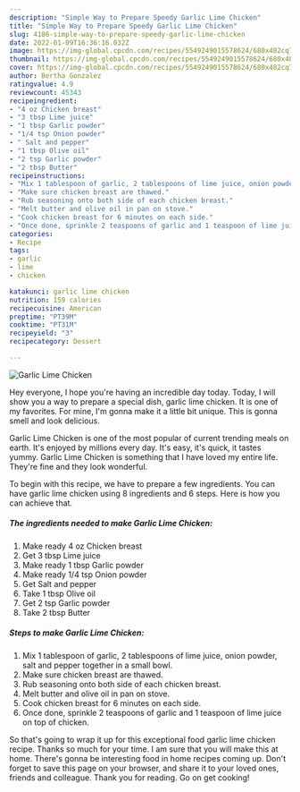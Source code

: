 ```yaml
---
description: "Simple Way to Prepare Speedy Garlic Lime Chicken"
title: "Simple Way to Prepare Speedy Garlic Lime Chicken"
slug: 4186-simple-way-to-prepare-speedy-garlic-lime-chicken
date: 2022-01-09T16:36:16.032Z
image: https://img-global.cpcdn.com/recipes/5549249015578624/680x482cq70/garlic-lime-chicken-recipe-main-photo.jpg
thumbnail: https://img-global.cpcdn.com/recipes/5549249015578624/680x482cq70/garlic-lime-chicken-recipe-main-photo.jpg
cover: https://img-global.cpcdn.com/recipes/5549249015578624/680x482cq70/garlic-lime-chicken-recipe-main-photo.jpg
author: Bertha Gonzalez
ratingvalue: 4.9
reviewcount: 45343
recipeingredient:
- "4 oz Chicken breast"
- "3 tbsp Lime juice"
- "1 tbsp Garlic powder"
- "1/4 tsp Onion powder"
- " Salt and pepper"
- "1 tbsp Olive oil"
- "2 tsp Garlic powder"
- "2 tbsp Butter"
recipeinstructions:
- "Mix 1 tablespoon of garlic, 2 tablespoons of lime juice, onion powder, salt and pepper together in a small bowl."
- "Make sure chicken breast are thawed."
- "Rub seasoning onto both side of each chicken breast."
- "Melt butter and olive oil in pan on stove."
- "Cook chicken breast for 6 minutes on each side."
- "Once done, sprinkle 2 teaspoons of garlic and 1 teaspoon of lime juice on top of chicken."
categories:
- Recipe
tags:
- garlic
- lime
- chicken

katakunci: garlic lime chicken 
nutrition: 159 calories
recipecuisine: American
preptime: "PT39M"
cooktime: "PT31M"
recipeyield: "3"
recipecategory: Dessert

---
```



![Garlic Lime Chicken](https://img-global.cpcdn.com/recipes/5549249015578624/680x482cq70/garlic-lime-chicken-recipe-main-photo.jpg)

Hey everyone, I hope you're having an incredible day today. Today, I will show you a way to prepare a special dish, garlic lime chicken. It is one of my favorites. For mine, I'm gonna make it a little bit unique. This is gonna smell and look delicious.



Garlic Lime Chicken is one of the most popular of current trending meals on earth. It's enjoyed by millions every day. It's easy, it's quick, it tastes yummy. Garlic Lime Chicken is something that I have loved my entire life. They're fine and they look wonderful.


To begin with this recipe, we have to prepare a few ingredients. You can have garlic lime chicken using 8 ingredients and 6 steps. Here is how you can achieve that.

<!--inarticleads1-->

##### The ingredients needed to make Garlic Lime Chicken:

1. Make ready 4 oz Chicken breast
1. Get 3 tbsp Lime juice
1. Make ready 1 tbsp Garlic powder
1. Make ready 1/4 tsp Onion powder
1. Get  Salt and pepper
1. Take 1 tbsp Olive oil
1. Get 2 tsp Garlic powder
1. Take 2 tbsp Butter




<!--inarticleads2-->

##### Steps to make Garlic Lime Chicken:

1. Mix 1 tablespoon of garlic, 2 tablespoons of lime juice, onion powder, salt and pepper together in a small bowl.
1. Make sure chicken breast are thawed.
1. Rub seasoning onto both side of each chicken breast.
1. Melt butter and olive oil in pan on stove.
1. Cook chicken breast for 6 minutes on each side.
1. Once done, sprinkle 2 teaspoons of garlic and 1 teaspoon of lime juice on top of chicken.




So that's going to wrap it up for this exceptional food garlic lime chicken recipe. Thanks so much for your time. I am sure that you will make this at home. There's gonna be interesting food in home recipes coming up. Don't forget to save this page on your browser, and share it to your loved ones, friends and colleague. Thank you for reading. Go on get cooking!
